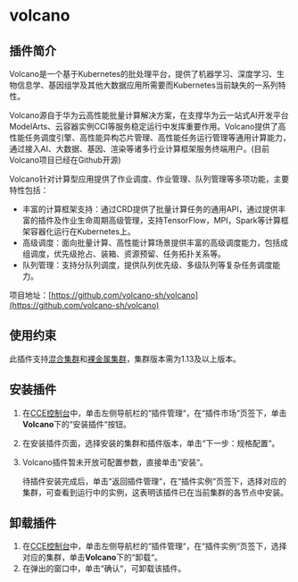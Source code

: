 # volcano<a name="cce_01_0193"></a>

## 插件简介<a name="section173631312185614"></a>

Volcano是一个基于Kubernetes的批处理平台，提供了机器学习、深度学习、生物信息学、基因组学及其他大数据应用所需要而Kubernetes当前缺失的一系列特性。

Volcano源自于华为云高性能批量计算解决方案，在支撑华为云一站式AI开发平台ModelArts、云容器实例CCI等服务稳定运行中发挥重要作用。Volcano提供了高性能任务调度引擎、高性能异构芯片管理、高性能任务运行管理等通用计算能力，通过接入AI、大数据、基因、渲染等诸多行业计算框架服务终端用户。\(目前Volcano项目已经在Github开源\)

Volcano针对计算型应用提供了作业调度、作业管理、队列管理等多项功能，主要特性包括：

-   丰富的计算框架支持：通过CRD提供了批量计算任务的通用API，通过提供丰富的插件及作业生命周期高级管理，支持TensorFlow，MPI，Spark等计算框架容器化运行在Kubernetes上。
-   高级调度：面向批量计算、高性能计算场景提供丰富的高级调度能力，包括成组调度，优先级抢占、装箱、资源预留、任务拓扑关系等。
-   队列管理：支持分队列调度，提供队列优先级、多级队列等复杂任务调度能力。

项目地址：[https://github.com/volcano-sh/volcano](https://github.com/volcano-sh/volcano)

## 使用约束<a name="section11172124718374"></a>

此插件支持[混合集群](购买混合集群.md)和[裸金属集群](购买裸金属集群.md)，集群版本需为1.13及以上版本。

## 安装插件<a name="section564214328158"></a>

1.  在[CCE控制台](https://console.huaweicloud.com/cce2.0/?utm_source=helpcenter)中，单击左侧导航栏的“插件管理“，在“插件市场“页签下，单击**Volcano**下的“安装插件“按钮。
2.  在安装插件页面，选择安装的集群和插件版本，单击“下一步：规格配置“。
3.  Volcano插件暂未开放可配置参数，直接单击“安装“。

    待插件安装完成后，单击“返回插件管理“，在“插件实例“页签下，选择对应的集群，可查看到运行中的实例，这表明该插件已在当前集群的各节点中安装。


## 卸载插件<a name="section1395073191112"></a>

1.  在[CCE控制台](https://console.huaweicloud.com/cce2.0/?utm_source=helpcenter)中，单击左侧导航栏的“插件管理“，在“插件实例“页签下，选择对应的集群，单击**Volcano**下的“卸载“。
2.  在弹出的窗口中，单击“确认“，可卸载该插件。


